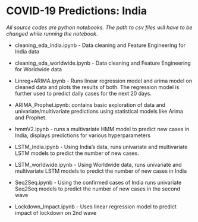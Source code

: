 # COVID-19 Predictions: India

_All source codes are python notebooks. The path to csv files will have to be changed while running the notebook_.

* cleaning_eda_india.ipynb - Data cleaning and Feature Engineering for India data

* cleaning_eda_worldwide.ipynb - Data cleaning and Feature Engineering for Worldwide data

* Linreg+ARIMA.ipynb - Runs linear regression model and arima model on cleaned data and plots the results of both. The regression model is further used to predict daily cases for the next 20 days.

* ARIMA_Prophet.ipynb: contains basic exploration of data and univariate/multivariate predictions using statistical models like Arima and Prophet.

* hmmV2.ipynb - runs a multivariate HMM model to predict new cases in India, displays predictions for various hyperparameters

* LSTM_India.ipynb - Using India’s data, runs univariate and multivariate LSTM models to predict the number of new cases.

* LSTM_worldwide.ipynb - Using Worldwide data, runs univariate and multivariate LSTM models to predict the number of new cases in India

* Seq2Seq.ipynb - Using the confirmed cases of India runs univariate Seq2Seq models to predict the number of new cases in the second wave

* Lockdown_Impact.ipynb - Uses linear regression model to predict impact of lockdown on 2nd wave
